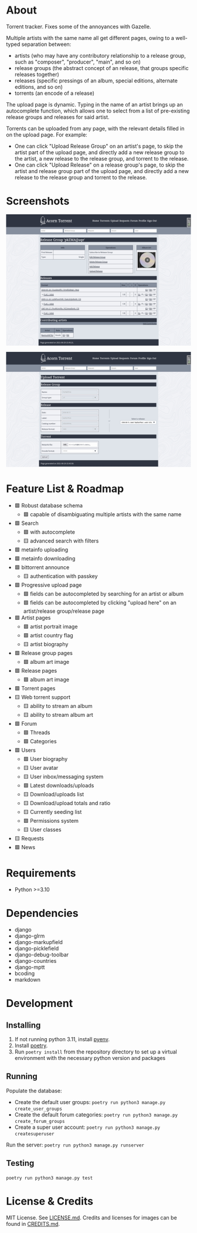 # About

Torrent tracker. Fixes some of the annoyances with Gazelle.

Multiple artists with the same name all get different pages, owing to a well-typed separation between:

* artists (who may have any contributory relationship to a release group, such as "composer", "producer", "main", and so on)
* release groups (the abstract concept of an release, that groups specific releases together)
* releases (specific pressings of an album, special editions, alternate editions, and so on)
* torrents (an encode of a release)

The upload page is dynamic. Typing in the name of an artist brings up an autocomplete function, which allows one to select from a list of pre-existing release groups and releases for said artist.

Torrents can be uploaded from any page, with the relevant details filled in on the upload page. For example:

* One can click "Upload Release Group" on an artist's page, to skip the artist part of the upload page, and directly add a new release group to the artist, a new release to the release group, and torrent to the release.
* One can click "Upload Release" on a release group's page, to skip the artist and release group part of the upload page, and directly add a new release to the release group and torrent to the release.

# Screenshots

![Release group page](/screenshots/release-group-page.png)

![Upload page](/screenshots/upload-page.png)

# Feature List & Roadmap

* 🟩 Robust database schema
	- 🟩 capable of disambiguating multiple artists with the same name
* 🟩 Search
	- 🟩 with autocomplete
	- 🟨 advanced search with filters
* 🟩 metainfo uploading
* 🟩 metainfo downloading
* 🟩 bittorrent announce
	- 🟨 authentication with passkey
* 🟩 Progressive upload page
	- 🟩 fields can be autocompleted by searching for an artist or album
	- 🟩 fields can be autocompleted by clicking "upload here" on an artist/release group/release page
* 🟩 Artist pages
	- 🟩 artist portrait image
	- 🟩 artist country flag
	- 🟨 artist biography
* 🟩 Release group pages
	- 🟩 album art image
* 🟩 Release pages
	- 🟩 album art image
* 🟩 Torrent pages
* 🟨 Web torrent support
	- 🟨 ability to stream an album
	- 🟨 ability to stream album art
* 🟩 Forum
	- 🟩 Threads
	- 🟩 Categories
* 🟩 Users
	- 🟩 User biography
	- 🟨 User avatar
	- 🟨 User inbox/messaging system
	- 🟩 Latest downloads/uploads
	- 🟨 Download/uploads list
	- 🟨 Download/upload totals and ratio
	- 🟨 Currently seeding list
	- 🟩 Permissions system
	- 🟨 User classes
* 🟨 Requests
* 🟩 News

# Requirements

* Python >=3.10

# Dependencies

* django
* django-glrm
* django-markupfield
* django-picklefield
* django-debug-toolbar
* django-countries
* django-mptt
* bcoding
* markdown

# Development

## Installing

1. If not running python 3.11, install [pyenv](https://github.com/pyenv/pyenv).
2. Install [poetry](https://python-poetry.org/docs/).
3. Run `poetry install` from the repository directory to set up a virtual environment with the necessary python version and packages

## Running

Populate the database:

* Create the default user groups: `poetry run python3 manage.py create_user_groups`
* Create the default forum categories: `poetry run python3 manage.py create_forum_groups`
* Create a super user account: `poetry run python3 manage.py createsuperuser`

Run the server: `poetry run python3 manage.py runserver`

## Testing

`poetry run python3 manage.py test`

# License & Credits

MIT License. See [LICENSE.md](../master/LICENSE.md). Credits and licenses for images can be found in [CREDITS.md](../master/CREDITS.md).

